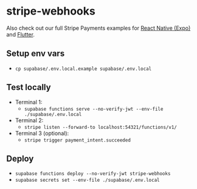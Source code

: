 # stripe-webhooks

Also check out our full Stripe Payments examples for [React Native (Expo)](https://github.com/supabase-community/expo-stripe-payments-with-supabase-functions) and [Flutter](https://github.com/supabase-community/flutter-stripe-payments-with-supabase-functions).

## Setup env vars

- `cp supabase/.env.local.example supabase/.env.local`

## Test locally

- Terminal 1:
  - `supabase functions serve --no-verify-jwt --env-file ./supabase/.env.local`
- Terminal 2:
  - `stripe listen --forward-to localhost:54321/functions/v1/`
- Terminal 3 (optional):
  - `stripe trigger payment_intent.succeeded`

## Deploy

- `supabase functions deploy --no-verify-jwt stripe-webhooks`
- `supabase secrets set --env-file ./supabase/.env.local`
